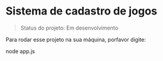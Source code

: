 <h1> Sistema de cadastro de jogos </h1>

> Status do projeto: Em desenvolvimento

Para rodar esse projeto na sua máquina, porfavor digite:


node app.js
